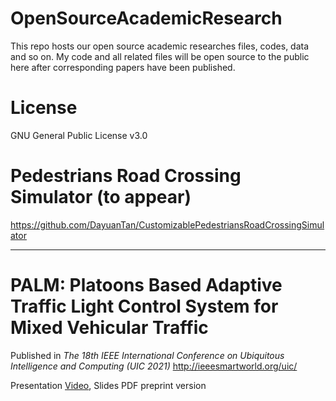 # OpenSourceAcademicResearch
This repo hosts our open source academic researches files, codes, data and so on. My code and all related files will be open source to the public here after corresponding papers have been published.  

# License

GNU General Public License v3.0


# Pedestrians Road Crossing Simulator (to appear)

https://github.com/DayuanTan/CustomizablePedestriansRoadCrossingSimulator


------
# PALM: Platoons Based Adaptive Traffic Light Control System for Mixed Vehicular Traffic

Published in *The 18th IEEE International Conference on Ubiquitous Intelligence and Computing (UIC 2021)* http://ieeesmartworld.org/uic/

Presentation [Video](https://www.youtube.com/watch?v=1FBGxjMKMS8), Slides
PDF preprint version
